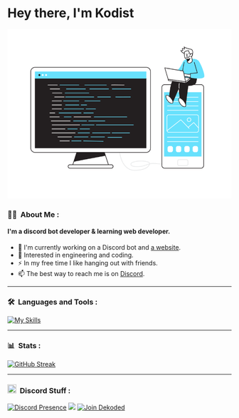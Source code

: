 # Hey there, I'm Kodist

<div align="center">

[![img](bannerThing.svg)](#)

</div>

### 👨‍💻 &nbsp;About Me :
#### I'm a discord bot developer & learning web developer.

- 👋 I'm currently working on a Discord bot and [a website](https://snox-dev.tk).
- 🌱 Interested in engineering and coding.
- ⚡ In my free time I like hanging out with friends.
- 📫 The best way to reach me is on [Discord](https://discord.gg/QwGwf74HWG).

---

### 🛠 &nbsp;Languages and Tools :
<p>  
  
[![My Skills](https://skillicons.dev/icons?i=nodejs,python,html,css&perline=5)](https://skillicons.dev)
  
</p>

---

### 📊 &nbsp;Stats :
[![GitHub Streak](https://github-readme-streak-stats.herokuapp.com?user=iKodist)](https://git.io/streak-stats)

---

### <img src="https://discord.com/assets/3437c10597c1526c3dbd98c737c2bcae.svg" width="20" height="20"/> &nbsp;Discord Stuff :
[![Discord Presence](https://lanyard-profile-readme.vercel.app/api/942380890791764029?theme=light&bg=809ecf&animated=false&hideDiscrim=true&borderRadius=30px&idleMessage=Currently%20watching%20Heartland%20on%20Netflix%20❤️)](https://discord.com/users/942380890791764029)
![](https://dcbadge.vercel.app/api/shield/942380890791764029?style=flat-square&theme=default&compact=true)
[![Join Dekoded](https://inv.wtf/widget/dekoded)](https://inv.wtf/dekoded)
